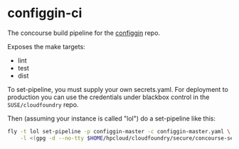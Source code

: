 # configgin-ci

The concourse build pipeline for the [configgin](https://github.com/SUSE/configgin) repo.

Exposes the make targets:
- lint
- test
- dist

To set-pipeline, you must supply your own secrets.yaml. For deployment to production
you can use the credentials under blackbox control in the `SUSE/cloudfoundry` repo.

Then (assuming your instance is called "lol") do a set-pipeline like this:

```bash
fly -t lol set-pipeline -p configgin-master -c configgin-master.yaml \
    -l <(gpg -d --no-tty $HOME/hpcloud/cloudfoundry/secure/concourse-secrets.yml.gpg 2> /dev/null)
```
